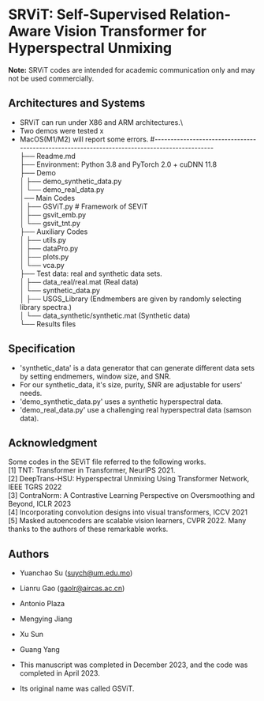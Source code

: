 # SRViT: Self-Supervised Relation-Aware Vision Transformer for Hyperspectral Unmixing

**Note:** SRViT codes are intended for academic communication only and may not be used commercially.

## Architectures and Systems
* SRViT can run under X86 and ARM architectures.\
* Two demos were tested x
* MacOS(M1/M2) will report some errors.
#---------------------------------------------------------------------------------------------\
├── Readme.md\
├── Environment: Python 3.8 and PyTorch 2.0 + cuDNN 11.8\
├── Demo\
│   ├── demo_synthetic_data.py\
│   └── demo_real_data.py\
│── Main Codes                      
│   ├── GSViT.py # Framework of SEViT\
│   ├── gsvit_emb.py                  
│   └── gsvit_tnt.py\
├── Auxiliary Codes                      
│   ├── utils.py\
│   ├── dataPro.py  
│   ├── plots.py\
│   └── vca.py\
├── Test data: real and synthetic data sets.\
│   ├── data_real/real.mat (Real data)\
│   └── synthetic_data.py\
│         ├── USGS_Library (Endmembers are given by randomly selecting library spectra.)\
│         └── data_synthetic/synthetic.mat (Synthetic data)\
└── Results files

## Specification
* 'synthetic_data' is a data generator that can generate different data sets by setting endmemers, 
window size, and SNR.
* For our synthetic_data, it's size, purity, SNR are adjustable for users' needs.
* 'demo_synthetic_data.py' uses a synthetic hyperspectral data.
* 'demo_real_data.py' use a challenging real hyperspectral data (samson data).


## Acknowledgment
Some codes in the SEViT file referred to the following works.\
[1] TNT: Transformer in Transformer, NeurIPS 2021.\
[2] DeepTrans-HSU: Hyperspectral Unmixing Using Transformer Network, IEEE TGRS 2022\
[3] ContraNorm: A Contrastive Learning Perspective on Oversmoothing and Beyond, ICLR 2023\
[4] Incorporating convolution designs into visual transformers, ICCV 2021\
[5] Masked autoencoders are scalable vision learners, CVPR 2022.
Many thanks to the authors of these remarkable works.

## Authors
- Yuanchao Su (suych@um.edu.mo)
- Lianru Gao (gaolr@aircas.ac.cn)
- Antonio Plaza 
- Mengying Jiang 
- Xu Sun 
- Guang Yang

- This manuscript was completed in December 2023, and the code was completed in April 2023.
- Its original name was called GSViT.

